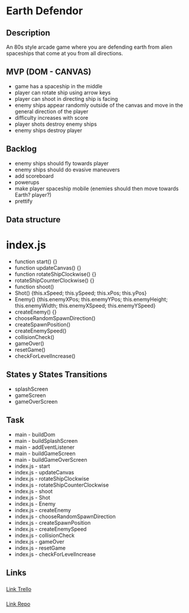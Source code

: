 # Earth Defendor

## Description

An 80s style arcade game where you are defending earth from alien spaceships that come at you from all directions.

## MVP (DOM - CANVAS)

- game has a spaceship in the middle
- player can rotate ship using arrow keys
- player can shoot in directing ship is facing
- enemy ships appear randomly outside of the canvas and move in the general direction of the player
- difficulty increases with score
- player shots destroy enemy ships
- enemy ships destroy player

## Backlog

- enemy ships should fly towards player
- enemy ships should do evasive maneuvers
- add scoreboard
- powerups
- make player spaceship mobile (enemies should then move towards Earth? player?)
- prettify

## Data structure

# index.js

- function start() {}
- function updateCanvas() {}
- function rotateShipClockwise() {}
- rotateShipCounterClockwise() {}
- function shoot()
- Shot() {this.xSpeed; this.ySpeed; this.xPos; this.yPos}
- Enemy() {this.enemyXPos; this.enemyYPos; this.enemyHeight; this.enemyWidth; this.enemyXSpeed; this.enemyYSpeed}
- createEnemy() {}
- chooseRandomSpawnDirection()
- createSpawnPosition()
- createEnemySpeed()
- collisionCheck()
- gameOver()
- resetGame()
- checkForLevelIncrease()

## States y States Transitions

- splashScreen
- gameScreen
- gameOverScreen

## Task

- main - buildDom
- main - buildSplashScreen
- main - addEventListener
- main - buildGameScreen
- main - buildGameOverScreen
- index.js - start
- index.js - updateCanvas
- index.js - rotateShipClockwise
- index.js - rotateShipCounterClockwise
- index.js - shoot
- index.js - Shot
- index.js - Enemy
- index.js - createEnemy
- index.js - chooseRandomSpawnDirection
- index.js - createSpawnPosition
- index.js - createEnemySpeed
- index.js - collisionCheck
- index.js - gameOver
- index.js - resetGame
- index.js - checkForLevelIncrease

## Links

###

[Link Trello](https://trello.com/b/asbeRUoA/earth-defendor)

###

[Link Repo](https://github.com/ickejohannes/Earth-Defendor)
